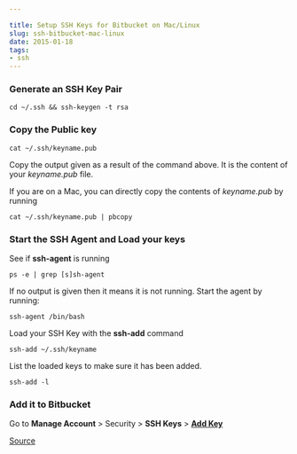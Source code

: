 ```yaml
---

title: Setup SSH Keys for Bitbucket on Mac/Linux
slug: ssh-bitbucket-mac-linux
date: 2015-01-18
tags: 
- ssh
---
```


### Generate an SSH Key Pair

	cd ~/.ssh && ssh-keygen -t rsa
    
### Copy the Public key

	cat ~/.ssh/keyname.pub
    
Copy the output given as a result of the command above. It is the content of your *keyname.pub* file. 

If you are on a Mac, you can directly copy the contents of *keyname.pub* by running

	cat ~/.ssh/keyname.pub | pbcopy


### Start the SSH Agent and Load your keys

See if **ssh-agent** is running

	ps -e | grep [s]sh-agent
    
If no output is given then it means it is not running. Start the agent by running:

	ssh-agent /bin/bash
    
Load your SSH Key with the **ssh-add** command

	ssh-add ~/.ssh/keyname
    
List the loaded keys to make sure it has been added.

	ssh-add -l
    
### Add it to Bitbucket

Go to **Manage Account** > Security > **SSH Keys** > **[Add Key](https://bitbucket.org/account/user/USERNAME/ssh-keys/)**
    
    

[Source](https://confluence.atlassian.com/pages/viewpage.action?pageId=270827678)
